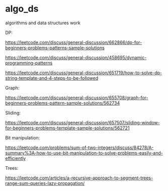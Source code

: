 # algo_ds
algorithms and data structures work

DP:

https://leetcode.com/discuss/general-discussion/662866/dp-for-beginners-problems-patterns-sample-solutions

https://leetcode.com/discuss/general-discussion/458695/dynamic-programming-patterns

https://leetcode.com/discuss/general-discussion/651719/how-to-solve-dp-string-template-and-4-steps-to-be-followed

Graph:

https://leetcode.com/discuss/general-discussion/655708/graph-for-beginners-problems-pattern-sample-solutions/562734

Sliding:

https://leetcode.com/discuss/general-discussion/657507/sliding-window-for-beginners-problems-template-sample-solutions/562721

Bit manipulation:

https://leetcode.com/problems/sum-of-two-integers/discuss/84278/A-summary%3A-how-to-use-bit-manipulation-to-solve-problems-easily-and-efficiently


Trees:

https://leetcode.com/articles/a-recursive-approach-to-segment-trees-range-sum-queries-lazy-propagation/
